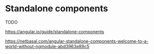 # Standalone components

TODO

https://angular.io/guide/standalone-components

https://netbasal.com/angular-standalone-components-welcome-to-a-world-without-ngmodule-abd3963e89c5
